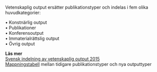 Vetenskaplig output ersätter publikationstyper och indelas i fem olika huvudkategorier:  

• Konstnärlig output  
• Publikationer  
• Konferensoutput  
• Immaterialrättslig output  
• Övrig output  

**Läs mer**   
[Svensk indelning av vetenskaplig output 2015](http://www.kb.se/dokument/SwePub/Svensk-indelning-av-vetenskaplig-output_2015.pdf)  
[Mappningstabell](http://www.kb.se/dokument/SwePub/SwePub-Output-types-codes-and-mapping.pdf) mellan tidigare publikationstyper och nya outputtyper
